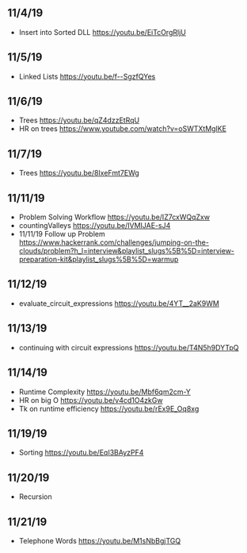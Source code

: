## 11/4/19 
- Insert into Sorted DLL https://youtu.be/EiTcOrgRljU

## 11/5/19
- Linked Lists https://youtu.be/f--SgzfQYes

## 11/6/19
- Trees https://youtu.be/qZ4dzzEtRqU
- HR on trees https://www.youtube.com/watch?v=oSWTXtMglKE


## 11/7/19
- Trees https://youtu.be/8IxeFmt7EWg

## 11/11/19 
- Problem Solving Workflow https://youtu.be/IZ7cxWQqZxw
- countingValleys https://youtu.be/IVMIJAE-sJ4
- 11/11/19 Follow up Problem https://www.hackerrank.com/challenges/jumping-on-the-clouds/problem?h_l=interview&playlist_slugs%5B%5D=interview-preparation-kit&playlist_slugs%5B%5D=warmup

## 11/12/19
- evaluate_circuit_expressions https://youtu.be/4YT__2aK9WM

## 11/13/19
- continuing with circuit expressions https://youtu.be/T4N5h9DYTpQ

## 11/14/19
- Runtime Complexity https://youtu.be/Mbf6qm2cm-Y
- HR on big O https://youtu.be/v4cd1O4zkGw
- Tk on runtime efficiency https://youtu.be/rEx9E_Oq8xg

## 11/19/19
- Sorting https://youtu.be/EqI3BAyzPF4

## 11/20/19
- Recursion

## 11/21/19
- Telephone Words https://youtu.be/M1sNbBgjTGQ
